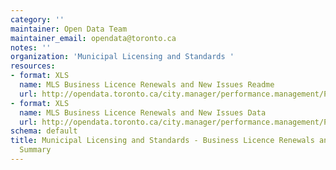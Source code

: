 ```yaml
---
category: ''
maintainer: Open Data Team
maintainer_email: opendata@toronto.ca
notes: ''
organization: 'Municipal Licensing and Standards '
resources:
- format: XLS
  name: MLS Business Licence Renewals and New Issues Readme
  url: http://opendata.toronto.ca/city.manager/performance.management/PM_mlsBusinessLicenseRenewalNonRenewalReadme.xls
- format: XLS
  name: MLS Business Licence Renewals and New Issues Data
  url: http://opendata.toronto.ca/city.manager/performance.management/PM_MLS.xls
schema: default
title: Municipal Licensing and Standards - Business Licence Renewals and New Issues
  Summary
---
```


